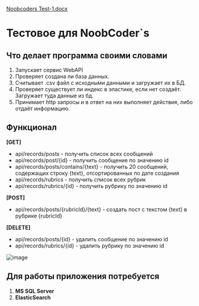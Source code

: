 [Noobcoders Test-1.docx](https://github.com/a1right/NoobCoders.WebAPI/files/10127358/Noobcoders.Test-1.docx)



# Тестовое для NoobCoder`s

## Что делает программа своими словами

1. Запускает сервис WebAPI
2. Проверяет создана ли база данных.
3. Считывает .csv файл с исходными данными и загружает их в БД.
4. Проверяет существует ли индекс в эластике, если нет создаёт. Загружает туда данные из бд.
5. Принимает http запросы и в ответ на них выполняет действия, либо отдаёт информацию.



## Функционал

**[GET]**
  * api/records/posts                   - получить список всех сообщений
  * api/records/post/{id}               - получить сообщение по значению id
  * api/records/posts/contains/{text}   - получить 20 сообщений, содержащих строку {text}, отсортированных по дате создания
  * api/records/rubrics                 - получить список всех рубрик
  * api/records/rubrics/{id}            - получить рубрику по значению id  

**[POST]**
  * api/records/posts/{rubricId}/{text} - создать пост с текстом {text} в рубрике {rubricId}
  
  **[DELETE]**
  + api/records/posts/{id}              - удалить сообщение по значению id
  + api/records/rubrics/{id}            - удалить рубрику по значению id
  
  ![image](https://user-images.githubusercontent.com/24682568/205496793-a8a44483-e0eb-4aa9-ae34-f7cc48545b9a.png)

  
## Для работы приложения потребуется

  1. **MS SQL Server**
  2. **ElasticSearch**


